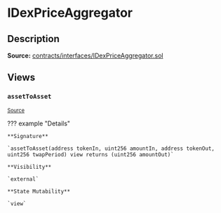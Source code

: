 # IDexPriceAggregator

## Description

**Source:** [contracts/interfaces/IDexPriceAggregator.sol](https://github.com/Synthetixio/synthetix/tree/v2.99.1/contracts/interfaces/IDexPriceAggregator.sol)

## Views

### `assetToAsset`

<sub>[Source](https://github.com/Synthetixio/synthetix/tree/v2.99.1/contracts/interfaces/IDexPriceAggregator.sol#L9)</sub>

??? example "Details"

    **Signature**

    `assetToAsset(address tokenIn, uint256 amountIn, address tokenOut, uint256 twapPeriod) view returns (uint256 amountOut)`

    **Visibility**

    `external`

    **State Mutability**

    `view`
